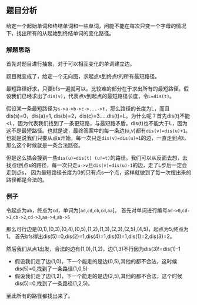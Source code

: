 ## 题目分析

给定一个起始单词和终结单词和一些单词，问能不能在每次只变一个字母的情况下，找出所有的从起始到终结单词的变化路径。

### 解题思路

首先对题目进行抽象，对于可以相互变化的单词建立边。

题目就变成了，给定一个无向图，求起点s到终点t的所有最短路径。

最短路径好求，只要bfs一遍就可以。比较难的部分在于求出所有的最短路径。假设我们已经求出了`dis(v)`，代表点v到起点的最短路径长度，令`L=dis(t)`。

假设某一条最短路径为`s->a->b->c->...->t`，那么路径的长度为L，而且dis(s)=0，dis(a)=1, dis(b)=2，dis(c)=3.....dis(t)=L。为什么呢？首先dis(t)不能<L，因为代表我们找到了一条更短路，与最短路矛盾。dis(t)也不能大于L，因为这不是最短路径。也就是说，最终答案中的每一条边(u,v)都有`dis(v)=dis(u)+1`。也就是说我们只要从点s开始，每一次只走`dis(v)=dis(u)+1`的边，一直走到点t，那么这个时候就是一条合法路径。

但是这么搞会搜到一些`dis(u)=dis(t) (u!=t)`的路径。我们可以从反面去想，去找点t到点s的路径，每一次只走`u->v`且`dis(v)=dis(u)-1`的边，走了L步后一定会走到点s， 因为最短路径长度为0的只有点s一个点，这样就做到了每一次搜出来的路径都是合法的。

### 例子

令起点为`ab`，终点为`cd`，单词为[`ad`,`cd`,`cb`,`cd`,`aa`]。 首先对单词进行编号`ad->0`,`cd->1`,`cb->2`,`cd->3`,`aa->4`,`ab->5`

那么可行边是(0,1),(0,3),(0,4),(0,5),(1,2),(1,3),(2,3),(2,5),(4,5)，起点为5,终点为1。
首先bfs得出dis(5)=0,dis(2)=1,dis(4)=1,dis(0)=1,dis(1)=2,dis(3)=2。

然后我们从点1出发，合法的边有(1,0),(1,2)，边(1,3)不行因为dis(3)!=dis(1)-1
- 假设我们走了边(1,0)，下一个能走的是边(0,5),其他的都不合法，这时候dis(5)=0,找到了一条路径(1,0,5)
- 假设我们走了边(1,2)，下一个能走的是边(2,5),其他的都不合法，这个时候dis(5)=0,找到了一条路径(1,2,5)。

至此所有的路径都找出来了。
